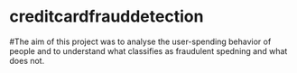 # creditcardfrauddetection
#The aim of this project was to analyse the user-spending behavior of people and to understand what classifies as fraudulent spedning and what does not.
